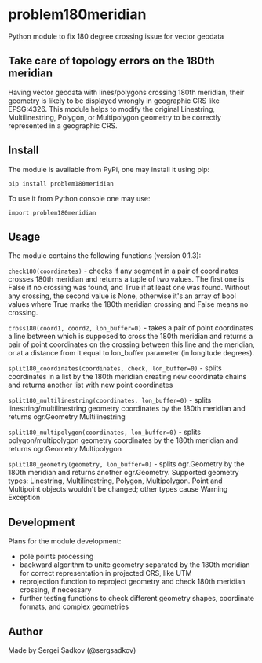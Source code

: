 # problem180meridian
Python module to fix 180 degree crossing issue for vector geodata

## Take care of topology errors on the 180th meridian

Having vector geodata with lines/polygons crossing 180th meridian, their geometry is likely to be displayed wrongly in geographic CRS like EPSG:4326. This module helps to modify the original Linestring, Multilinestring, Polygon, or Multipolygon geometry to be correctly represented in a geographic CRS.

## Install

The module is available from PyPi, one may install it using pip:

`pip install problem180meridian`

To use it from Python console one may use:

`import problem180meridian`

## Usage
The module contains the following functions (version 0.1.3):

`check180(coordinates)` - checks if any segment in a pair of coordinates crosses 180th meridian and returns a tuple of two values. The first one is False if no crossing was found, and True if at least one was found. Without any crossing, the second value is None, otherwise it's an array of bool values where True marks the 180th meridian crossing and False means no crossing.

`cross180(coord1, coord2, lon_buffer=0)` - takes a pair of point coordinates a line between which is supposed to cross the 180th meridian and returns a pair of point coordinates on the crossing between this line and the meridian, or at a distance from it equal to lon_buffer parameter (in longitude degrees).

`split180_coordinates(coordinates, check, lon_buffer=0)` - splits coordinates in a list by the 180th meridian creating new coordinate chains and returns another list with new point coordinates

`split180_multilinestring(coordinates, lon_buffer=0)` - splits linestring/multilinestring geometry coordinates by the 180th meridian and returns ogr.Geometry Multilinestring

`split180_multipolygon(coordinates, lon_buffer=0)` - splits polygon/multipolygon geometry coordinates by the 180th meridian and returns ogr.Geometry Multipolygon

`split180_geometry(geometry, lon_buffer=0)` - splits ogr.Geometry by the 180th meridian and returns another ogr.Geometry. Supported geometry types: Linestring, Multilinestring, Polygon, Multipolygon. Point and Multipoint objects wouldn't be changed; other types cause Warning Exception

## Development

Plans for the module development:

- pole points processing
- backward algorithm to unite geometry separated by the 180th meridian for correct representation in projected CRS, like UTM
- reprojection function to reproject geometry and check 180th meridian crossing, if necessary
- further testing functions to check different geometry shapes, coordinate formats, and complex geometries

## Author

Made by Sergei Sadkov (@sergsadkov)
